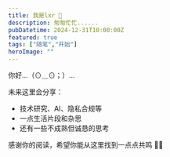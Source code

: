 ```yaml
---
title: 我是lxr 🐾
description: 匆匆忙忙......
pubDatetime: 2024-12-31T10:00:00Z
featured: true
tags: ["随笔","开始"]
heroImage: ""
---
```


你好…（⊙＿⊙；）…

未来这里会分享：
- 技术研究、AI、隐私合规等
- 一点生活片段和杂思
- 还有一些不成熟但诚恳的思考

感谢你的阅读，希望你能从这里找到一点点共鸣 🐶🌟
